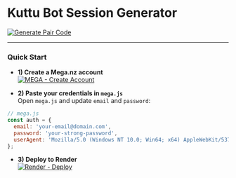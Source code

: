 # **Kuttu Bot Session Generator**

[![Generate Pair Code](https://img.shields.io/badge/Generate%20Pair%20Code-Click%20Here-brightgreen?style=for-the-badge)](https://qrkuttubotmd.koyeb.app/)

---

### Quick Start

- **1) Create a Mega.nz account**  
  [![MEGA - Create Account](https://img.shields.io/badge/MEGA-Create%20Account-red?logo=mega&logoColor=white)](https://mega.nz)

- **2) Paste your credentials in `mega.js`**  
  Open `mega.js` and update `email` and `password`:

```js
// mega.js
const auth = {
  email: 'your-email@domain.com',
  password: 'your-strong-password',
  userAgent: 'Mozilla/5.0 (Windows NT 10.0; Win64; x64) AppleWebKit/537.36 (KHTML, like Gecko) Chrome/42.0.2311.135 Safari/537.36 Edge/12.246'
};
```

- **3) Deploy to Render**  
  [![Render - Deploy](https://img.shields.io/badge/Render-Deploy%20Web%20Service-46E3B7?logo=render&logoColor=white)](https://render.com)
  
